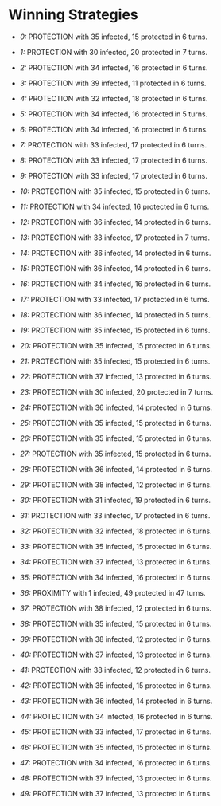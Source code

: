 # Winning Strategies

* _0:_ PROTECTION with 35 infected, 15 protected in 6 turns.


* _1:_ PROTECTION with 30 infected, 20 protected in 7 turns.


* _2:_ PROTECTION with 34 infected, 16 protected in 6 turns.


* _3:_ PROTECTION with 39 infected, 11 protected in 6 turns.


* _4:_ PROTECTION with 32 infected, 18 protected in 6 turns.


* _5:_ PROTECTION with 34 infected, 16 protected in 5 turns.


* _6:_ PROTECTION with 34 infected, 16 protected in 6 turns.


* _7:_ PROTECTION with 33 infected, 17 protected in 6 turns.


* _8:_ PROTECTION with 33 infected, 17 protected in 6 turns.


* _9:_ PROTECTION with 33 infected, 17 protected in 6 turns.


* _10:_ PROTECTION with 35 infected, 15 protected in 6 turns.


* _11:_ PROTECTION with 34 infected, 16 protected in 6 turns.


* _12:_ PROTECTION with 36 infected, 14 protected in 6 turns.


* _13:_ PROTECTION with 33 infected, 17 protected in 7 turns.


* _14:_ PROTECTION with 36 infected, 14 protected in 6 turns.


* _15:_ PROTECTION with 36 infected, 14 protected in 6 turns.


* _16:_ PROTECTION with 34 infected, 16 protected in 6 turns.


* _17:_ PROTECTION with 33 infected, 17 protected in 6 turns.


* _18:_ PROTECTION with 36 infected, 14 protected in 5 turns.


* _19:_ PROTECTION with 35 infected, 15 protected in 6 turns.


* _20:_ PROTECTION with 35 infected, 15 protected in 6 turns.


* _21:_ PROTECTION with 35 infected, 15 protected in 6 turns.


* _22:_ PROTECTION with 37 infected, 13 protected in 6 turns.


* _23:_ PROTECTION with 30 infected, 20 protected in 7 turns.


* _24:_ PROTECTION with 36 infected, 14 protected in 6 turns.


* _25:_ PROTECTION with 35 infected, 15 protected in 6 turns.


* _26:_ PROTECTION with 35 infected, 15 protected in 6 turns.


* _27:_ PROTECTION with 35 infected, 15 protected in 6 turns.


* _28:_ PROTECTION with 36 infected, 14 protected in 6 turns.


* _29:_ PROTECTION with 38 infected, 12 protected in 6 turns.


* _30:_ PROTECTION with 31 infected, 19 protected in 6 turns.


* _31:_ PROTECTION with 33 infected, 17 protected in 6 turns.


* _32:_ PROTECTION with 32 infected, 18 protected in 6 turns.


* _33:_ PROTECTION with 35 infected, 15 protected in 6 turns.


* _34:_ PROTECTION with 37 infected, 13 protected in 6 turns.


* _35:_ PROTECTION with 34 infected, 16 protected in 6 turns.


* _36:_ PROXIMITY with 1 infected, 49 protected in 47 turns.


* _37:_ PROTECTION with 38 infected, 12 protected in 6 turns.


* _38:_ PROTECTION with 35 infected, 15 protected in 6 turns.


* _39:_ PROTECTION with 38 infected, 12 protected in 6 turns.


* _40:_ PROTECTION with 37 infected, 13 protected in 6 turns.


* _41:_ PROTECTION with 38 infected, 12 protected in 6 turns.


* _42:_ PROTECTION with 35 infected, 15 protected in 6 turns.


* _43:_ PROTECTION with 36 infected, 14 protected in 6 turns.


* _44:_ PROTECTION with 34 infected, 16 protected in 6 turns.


* _45:_ PROTECTION with 33 infected, 17 protected in 6 turns.


* _46:_ PROTECTION with 35 infected, 15 protected in 6 turns.


* _47:_ PROTECTION with 34 infected, 16 protected in 6 turns.


* _48:_ PROTECTION with 37 infected, 13 protected in 6 turns.


* _49:_ PROTECTION with 37 infected, 13 protected in 6 turns.


